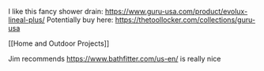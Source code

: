 I like this fancy shower drain: https://www.guru-usa.com/product/evolux-lineal-plus/
Potentially buy here: https://thetoollocker.com/collections/guru-usa


[[Home and Outdoor Projects]]


Jim recommends https://www.bathfitter.com/us-en/ is really nice